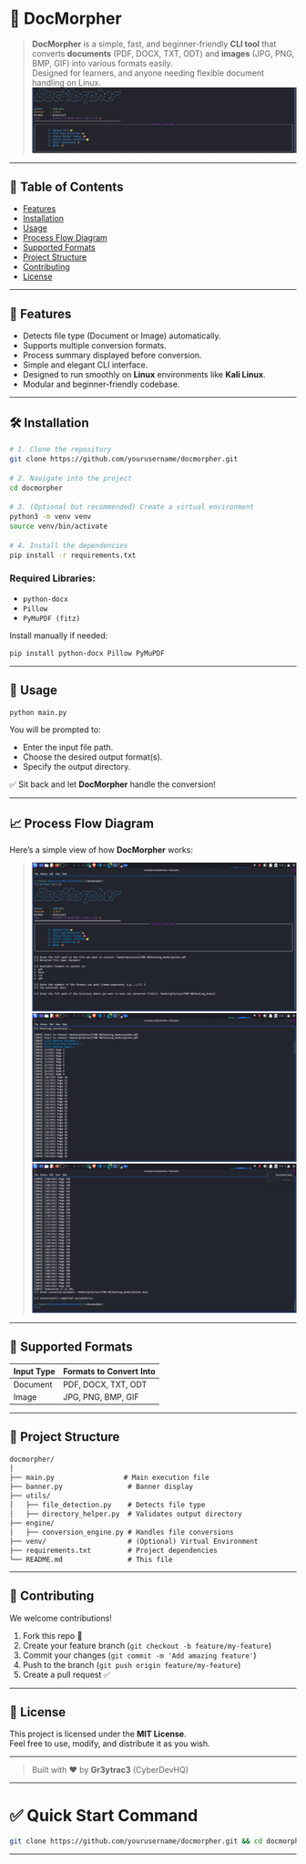 # 📄 DocMorpher

> **DocMorpher** is a simple, fast, and beginner-friendly **CLI tool** that converts **documents** (PDF, DOCX, TXT, ODT) and **images** (JPG, PNG, BMP, GIF) into various formats easily.  
> Designed for learners, and anyone needing flexible document handling on Linux.
> ![Process Diagram](https://github.com/Gr3ytrac3/DocMorpher/blob/90cc6ace7a54ac406b98318485141a7cfb80355e/Screenshot_2025-04-26_06_08_43.png)

---

## 📜 Table of Contents
- [Features](#features)
- [Installation](#installation)
- [Usage](#usage)
- [Process Flow Diagram](#process-flow-diagram)
- [Supported Formats](#supported-formats)
- [Project Structure](#project-structure)
- [Contributing](#contributing)
- [License](#license)

---

## 🚀 Features
- Detects file type (Document or Image) automatically.
- Supports multiple conversion formats.
- Process summary displayed before conversion.
- Simple and elegant CLI interface.
- Designed to run smoothly on **Linux** environments like **Kali Linux**.
- Modular and beginner-friendly codebase.

---

## 🛠️ Installation

```bash
# 1. Clone the repository
git clone https://github.com/yourusername/docmorpher.git

# 2. Navigate into the project
cd docmorpher

# 3. (Optional but recommended) Create a virtual environment
python3 -m venv venv
source venv/bin/activate

# 4. Install the dependencies
pip install -r requirements.txt
```

### Required Libraries:
- `python-docx`
- `Pillow`
- `PyMuPDF (fitz)`

Install manually if needed:

```bash
pip install python-docx Pillow PyMuPDF
```

---

## 🧩 Usage

```bash
python main.py
```

You will be prompted to:
- Enter the input file path.
- Choose the desired output format(s).
- Specify the output directory.

✅ Sit back and let **DocMorpher** handle the conversion!

---

## 📈 Process Flow Diagram

Here’s a simple view of how **DocMorpher** works:

> ![Process Diagram](https://github.com/Gr3ytrac3/DocMorpher/blob/24309fbb7aa26872c3705cbb3706fea3f3157853/Screenshot_2025-04-26_14_26_26.png)
> ![Process Diagram](https://github.com/Gr3ytrac3/DocMorpher/blob/24309fbb7aa26872c3705cbb3706fea3f3157853/Screenshot_2025-04-26_14_26_56.png)
> ![Process Diagram](https://github.com/Gr3ytrac3/DocMorpher/blob/24309fbb7aa26872c3705cbb3706fea3f3157853/Screenshot_2025-04-26_14_27_00.png)

---

## 🧾 Supported Formats

| Input Type | Formats to Convert Into |
|:-----------|:-------------------------|
| Document   | PDF, DOCX, TXT, ODT        |
| Image      | JPG, PNG, BMP, GIF         |

---

## 📂 Project Structure

```
docmorpher/
│
├── main.py                 # Main execution file
├── banner.py                # Banner display
├── utils/
│   ├── file_detection.py    # Detects file type
│   ├── directory_helper.py  # Validates output directory
├── engine/
│   ├── conversion_engine.py # Handles file conversions
├── venv/                    # (Optional) Virtual Environment
├── requirements.txt         # Project dependencies
└── README.md                # This file
```

---

## 🤝 Contributing

We welcome contributions!

1. Fork this repo 🍴
2. Create your feature branch (`git checkout -b feature/my-feature`)
3. Commit your changes (`git commit -m 'Add amazing feature'`)
4. Push to the branch (`git push origin feature/my-feature`)
5. Create a pull request ✅

---

## 🪪 License

This project is licensed under the **MIT License**.  
Feel free to use, modify, and distribute it as you wish.

---

> Built with ❤️ by **Gr3ytrac3** (CyberDevHQ)

---

# ✅ Quick Start Command

```bash
git clone https://github.com/yourusername/docmorpher.git && cd docmorpher && python3 main.py
```

---
